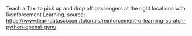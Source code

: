 Teach a Taxi to pick up and drop off passengers at the right locations with Reinforcement Learning.
source: https://www.learndatasci.com/tutorials/reinforcement-q-learning-scratch-python-openai-gym/
